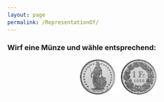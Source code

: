 ```yaml
---
layout: page
permalink: /RepresentationOf/
---
```



### Wirf eine Münze und wähle entsprechend:
<center><a href="http://ww3.unipark.de/uc/CDS/6d56/" ><img src="/images/heads.png" height="80" alt="Bild"/></a><img src="/images/blank.png" height="80" alt="Bild"/><a href="http://ww3.unipark.de/uc/CDS/5c4b/" ><img src="/images/tails.png" height="80" alt="Bild"/></a></center>